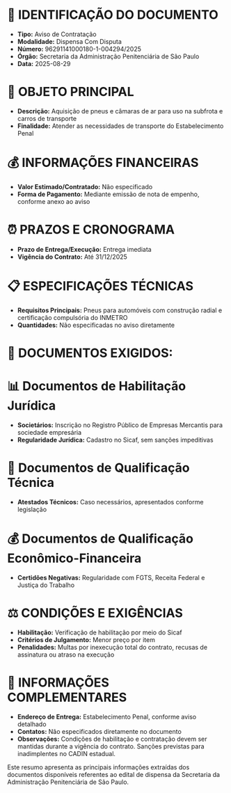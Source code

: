 # 📄 IDENTIFICAÇÃO DO DOCUMENTO
- **Tipo:** Aviso de Contratação
- **Modalidade:** Dispensa Com Disputa
- **Número:** 96291141000180-1-004294/2025
- **Órgão:** Secretaria da Administração Penitenciária de São Paulo
- **Data:** 2025-08-29

# 🎯 OBJETO PRINCIPAL
- **Descrição:** Aquisição de pneus e câmaras de ar para uso na subfrota e carros de transporte
- **Finalidade:** Atender as necessidades de transporte do Estabelecimento Penal

# 💰 INFORMAÇÕES FINANCEIRAS
- **Valor Estimado/Contratado:** Não especificado
- **Forma de Pagamento:** Mediante emissão de nota de empenho, conforme anexo ao aviso

# ⏰ PRAZOS E CRONOGRAMA
- **Prazo de Entrega/Execução:** Entrega imediata
- **Vigência do Contrato:** Até 31/12/2025

# 📋 ESPECIFICAÇÕES TÉCNICAS
- **Requisitos Principais:** Pneus para automóveis com construção radial e certificação compulsória do INMETRO
- **Quantidades:** Não especificadas no aviso diretamente

# 📑 DOCUMENTOS EXIGIDOS:
# 📊 Documentos de Habilitação Jurídica
- **Societários:** Inscrição no Registro Público de Empresas Mercantis para sociedade empresária
- **Regularidade Jurídica:** Cadastro no Sicaf, sem sanções impeditivas

# 💼 Documentos de Qualificação Técnica
- **Atestados Técnicos:** Caso necessários, apresentados conforme legislação

# 💰 Documentos de Qualificação Econômico-Financeira
- **Certidões Negativas:** Regularidade com FGTS, Receita Federal e Justiça do Trabalho

# ⚖️ CONDIÇÕES E EXIGÊNCIAS
- **Habilitação:** Verificação de habilitação por meio do Sicaf
- **Critérios de Julgamento:** Menor preço por item
- **Penalidades:** Multas por inexecução total do contrato, recusas de assinatura ou atraso na execução

# 📍 INFORMAÇÕES COMPLEMENTARES
- **Endereço de Entrega:** Estabelecimento Penal, conforme aviso detalhado
- **Contatos:** Não especificados diretamente no documento
- **Observações:** Condições de habilitação e contratação devem ser mantidas durante a vigência do contrato. Sanções previstas para inadimplentes no CADIN estadual.

Este resumo apresenta as principais informações extraídas dos documentos disponíveis referentes ao edital de dispensa da Secretaria da Administração Penitenciária de São Paulo.